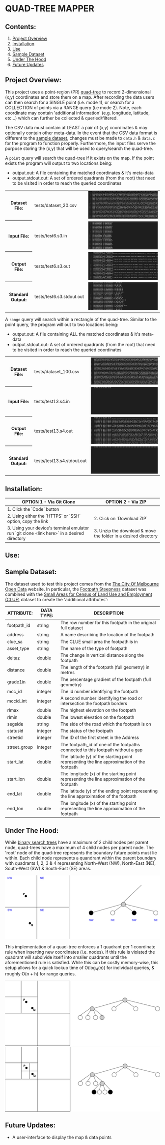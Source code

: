 # QUAD-TREE MAPPER

## Contents:
1. [Project Overview](#project-overview)
2. [Installation](#installation)
3. [Use](#use)
4. [Sample Dataset](#sample-dataset)
5. [Under The Hood](#under-the-hood)
6. [Future Updates](#future-updates)

## Project Overview:
This project uses a point-region (PR) [quad-tree](https://en.wikipedia.org/wiki/Quadtree#:~:text=A%20quadtree%20is%20a%20tree,into%20four%20quadrants%20or%20regions.) to record 2-dimensional (x,y) coordinates and store them on a map. After recording the data users can then search for a SINGLE point (i.e. mode 1), or search for a COLLECTION of points via a RANGE query (i.e mode 2). Note, each coordinate may contain 'additional information' (e.g. longitude, latitude, etc...) which can further be collected & queried/filtered.

The CSV data must contain at LEAST a pair of (x,y) coordinates & may optionally contain other meta-data. In the event that the CSV data format is different to the [sample dataset](#sample-dataset), changes must be made to `data.h` & `data.c` for the program to function properly. Furthermore, the input files serve the purpose storing the (x,y) that will be used to query/search the quad-tree.

A `point` query will search the quad-tree if it exists on the map. If the point exists the program will output to two locations being:
<ul>
    <li>output.out: A file containing the matched coordinates & it's meta-data</li>
    <li>output.stdout.out: A set of ordered quadrants (from the root) that need to be visited in order to reach the queried coordinates</li>
</ul>
<table>
    <tr>
        <th>Dataset File:</th>
        <td>tests/dataset_20.csv</td>
        <td><img src="images/dataset_20.png" alt="A small snapshot of tests/dataset_20.csv"></td>
    </tr>
    <tr>
        <th>Input File:</th>
        <td>tests/test6.s3.in</td>
        <td><img src="images/test6.s3.in.png" alt="A small snapshot of tests/test6.s3.in"></td>
    </tr>
    <tr>
        <th>Output File:</th>
        <td>tests/test6.s3.out</td>
        <td><img src="images/test6.s3.out.png" alt="A small snapshot of tests/test6.s3.out"></td>
    </tr>
    <tr>
        <th>Standard Output:</th>
        <td>tests/test6.s3.stdout.out</td>
        <td><img src="images/test6.s3.stdout.out.png" alt="A small snapshot of tests/test6.s3.stdout.out"></td>
    </tr>
</table>

A `range` query will search within a rectangle of the quad-tree. Similar to the point query, the program will out to two locations being:
<ul>
    <li>output.out: A file containing ALL the matched coordinates & it's meta-data</li>
    <li>output.stdout.out: A set of ordered quadrants (from the root) that need to be visited in order to reach the queried coordinates</li>
</ul>
<table>
    <tr>
        <th>Dataset File:</th>
        <td>tests/dataset_100.csv</td>
        <td><img src="images/dataset_100.png" alt="A small snapshot of tests/dataset_100.csv"></td>
    </tr>
    <tr>
        <th>Input File:</th>
        <td>tests/test13.s4.in</td>
        <td><img src="images/test13.s4.in.png" alt="A small snapshot of tests/test13.s4.in"></td>
    </tr>
    <tr>
        <th>Output File:</th>
        <td>tests/test13.s4.out</td>
        <td><img src="images/test13.s4.out.png" alt="A small snapshot of tests/test13.s4.out"></td>
    </tr>
    <tr>
        <th>Standard Output:</th>
        <td>tests/test13.s4.stdout.out</td>
        <td><img src="images/test13.s4.stdout.out.png" alt="A small snapshot of tests/test13.s4.stdout"></td>
    </tr>
</table>

## Installation:
<table>
    <thead>
        <tr>
            <th>OPTION 1 - Via Git Clone</th>
            <th>OPTION 2 - Via ZIP</th>
        </tr>
    </thead>
    <tbody>
        <tr>
            <td colspan=2>1. Click the `Code` button</td>
        </tr>
        <tr>
            <td>2. Using either the `HTTPS` or `SSH` option, copy the link</td>
            <td>2. Click on `Download ZIP`</td>
        </tr>
        <tr>
            <td>3. Using your device's terminal emulator run `git clone &ltlink here&gt` in a desired directory</td>
            <td>3. Unzip the download & move the folder in a desired directory</td>
        </tr>
    </tbody>
</table>

## Use:


## Sample Dataset:
The dataset used to test this project comes from the [The City Of Melbourne Open Data](https://data.melbourne.vic.gov.au/) website. In particular, the [Footpath Steepness](https://data.melbourne.vic.gov.au/explore/dataset/footpath-steepness/information/?location=12,-37.81309,144.94569&basemap=mbs-7a7333) dataset was combined with the [Small Areas for Census of Land Use and Employment (CLUE)](https://www.melbourne.vic.gov.au/about-melbourne/research-and-statistics/city-economy/census-land-use-employment/Pages/clue-data-reports.aspx) dataset to create the 'additional attributes':

<table>
    <thead>
        <tr>
            <th>ATTRIBUTE:</th>
            <th>DATA TYPE:</th>
            <th>DESCRIPTION:</th>
        <tr>
    </thead>
    <tbody>
        <tr>
            <td>footpath_id</td>
            <td>string</td>
            <td>The row number for this footpath in the original full dataset</td>
        </tr>
        <tr>
            <td>address </td>
            <td>string</td>
            <td>A name describing the location of the footpath</td>
        </tr>
        <tr>
            <td>clue_sa</td>
            <td>string</td>
            <td>The CLUE small area the footpath is in</td>
        </tr>
        <tr>
            <td>asset_type</td>
            <td>string</td>
            <td>The name of the type of footpath</td>
        </tr>
        <tr>
            <td>deltaz</td>
            <td>double</td>
            <td>The change in vertical distance along the footpath</td>
        </tr>
        <tr>
            <td>distance</td>
            <td>double</td>
            <td>The length of the footpath (full geometry) in metres</td>
        </tr>
        <tr>
            <td>grade1in</td>
            <td>double</td>
            <td>The percentage gradient of the footpath (full geometry)</td>
        </tr>
        <tr>
            <td>mcc_id</td>
            <td>integer</td>
            <td>The id number identifying the footpath</td>
        </tr>
        <tr>
            <td>mccid_int</td>
            <td>integer</td>
            <td>A second number identifying the road or intersection the footpath borders</td>
        </tr>
        <tr>
            <td>rlmax</td>
            <td>double</td>
            <td>The highest elevation on the footpath</td>
        </tr>
        <tr>
            <td>rlmin</td>
            <td>double</td>
            <td>The lowest elevation on the footpath</td>
        </tr>
        <tr>
            <td>segside</td>
            <td>string</td>
            <td>The side of the road which the footpath is on</td>
        </tr>
        <tr>
            <td>statusid</td>
            <td>integer</td>
            <td>The status of the footpath</td>
        </tr>
        <tr>
            <td>streetid</td>
            <td>integer</td>
            <td>The ID of the first street in the Address</td>
        </tr>
        <tr>
            <td>street_group</td>
            <td>integer</td>
            <td>The footpath_id of one of the footpaths connected to this footpath without a gap</td>
        </tr>
        <tr>
            <td>start_lat</td>
            <td>double</td>
            <td>The latitude (y) of the starting point representing the line approximation of the footpath</td>
        </tr>
        <tr>
            <td>start_lon</td>
            <td>double</td>
            <td>The longitude (x) of the starting point representing the line approximation of the footpath</td>
        </tr>
        <tr>
            <td>end_lat</td>
            <td>double</td>
            <td>The latitude (y) of the ending point representing the line approximation of the footpath</td>
        </tr>
        <tr>
            <td>end_lon </td>
            <td>double</td>
            <td>The longitude (x) of the starting point representing the line approximation of the footpath</td>
        </tr>
    </tbody>
</table>

## Under The Hood:

While [binary search trees](https://en.wikipedia.org/wiki/Binary_search_tree) have a maximum of 2 child nodes per parent node, quad-trees have a maximum of 4 child nodes per parent node. The 'root' node of the quad-tree represents the boundary future points must lie within. Each child node represents a quandrant within the parent boundary with quadrants 1, 2, 3 & 4 representing North-West (NW), North-East (NE), South-West (SW) & South-East (SE) areas.

<img src="images/quad-tree-quadrants.png" alt="A diagram of a quad-tree's quadrants">

This implementation of a quad-tree enforces a 1 quadrant per 1 coordinate rule when inserting new coordinates (i.e. nodes). If this rule is violated the quadrant will subdivide itself into smaller quadrants until the aforementioned rule is satisfied. While this can be costly memory-wise, this setup allows for a quick lookup time of O(log<sub>4</sub>(n)) for individual queries, & roughly O(n + h) for range queries.

<img src="images/quad-tree-insertion-part-1.png" alt="A diagram of two coordinates in 1 quadrant in a quad-tree">
<img src="images/quad-tree-insertion-part-2.png" alt="A diagram of two coordinates in 1 quadrant in a quad-tree">

## Future Updates:
- A user-interface to display the map & data points